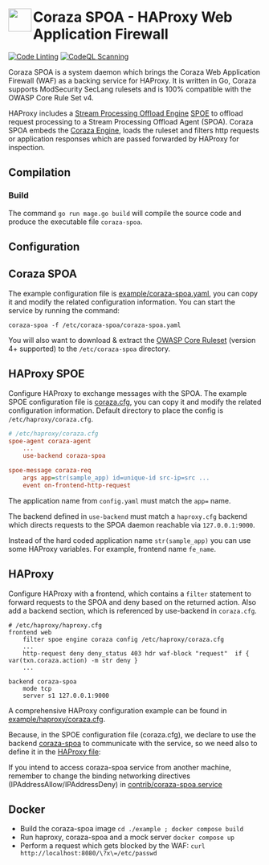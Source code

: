<h1>
  <img src="https://coraza.io/images/logo_shield_only.png" align="left" height="46px" alt=""/>
  <span>Coraza SPOA - HAProxy Web Application Firewall</span>
</h1>

[![Code Linting](https://github.com/corazawaf/coraza-spoa/actions/workflows/lint.yaml/badge.svg)](https://github.com/corazawaf/coraza-spoa/actions/workflows/lint.yaml)
[![CodeQL Scanning](https://github.com/corazawaf/coraza-spoa/actions/workflows/codeql.yaml/badge.svg)](https://github.com/corazawaf/coraza-spoa/actions/workflows/codeql.yaml)

Coraza SPOA is a system daemon which brings the Coraza Web Application Firewall (WAF) as a backing service for HAProxy. It is written in Go, Coraza supports ModSecurity SecLang rulesets and is 100% compatible with the OWASP Core Rule Set v4.

HAProxy includes a [Stream Processing Offload Engine](https://www.haproxy.com/blog/extending-haproxy-with-the-stream-processing-offload-engine) [SPOE](https://raw.githubusercontent.com/haproxy/haproxy/master/doc/SPOE.txt) to offload request processing to a Stream Processing Offload Agent (SPOA). Coraza SPOA embeds the [Coraza Engine](https://github.com/corazawaf/coraza), loads the ruleset and filters http requests or application responses which are passed forwarded by HAProxy for inspection.

## Compilation

### Build

The command `go run mage.go build` will compile the source code and produce the executable file `coraza-spoa`.

## Configuration

## Coraza SPOA

The example configuration file is [example/coraza-spoa.yaml](https://github.com/corazawaf/coraza-spoa/blob/main/example/coraza-spoa.yaml), you can copy it and modify the related configuration information. You can start the service by running the command:

```
coraza-spoa -f /etc/coraza-spoa/coraza-spoa.yaml
```

You will also want to download & extract the [OWASP Core Ruleset]( https://github.com/coreruleset/coreruleset/releases) (version 4+ supported) to the `/etc/coraza-spoa` directory.

## HAProxy SPOE

Configure HAProxy to exchange messages with the SPOA. The example SPOE configuration file is [coraza.cfg](https://github.com/corazawaf/coraza-spoa/blob/main/example/haproxy/coraza.cfg), you can copy it and modify the related configuration information. Default directory to place the config is `/etc/haproxy/coraza.cfg`.

```ini
# /etc/haproxy/coraza.cfg
spoe-agent coraza-agent
    ...
    use-backend coraza-spoa

spoe-message coraza-req
    args app=str(sample_app) id=unique-id src-ip=src ...
    event on-frontend-http-request
```

The application name from `config.yaml` must match the `app=` name.

The backend defined in `use-backend` must match a `haproxy.cfg` backend which directs requests to the SPOA daemon reachable via `127.0.0.1:9000`.

Instead of the hard coded application name `str(sample_app)` you can use some HAProxy variables. For example, frontend name `fe_name`.

## HAProxy

Configure HAProxy with a frontend, which contains a `filter` statement to forward requests to the SPOA and deny based on the returned action. Also add a backend section, which is referenced by use-backend in `coraza.cfg`.

```haproxy
# /etc/haproxy/haproxy.cfg
frontend web
    filter spoe engine coraza config /etc/haproxy/coraza.cfg
    ...
    http-request deny deny_status 403 hdr waf-block "request"  if { var(txn.coraza.action) -m str deny }
    ...

backend coraza-spoa
    mode tcp
    server s1 127.0.0.1:9000
```

A comprehensive HAProxy configuration example can be found in [example/haproxy/coraza.cfg](https://github.com/corazawaf/coraza-spoa/blob/main/example/haproxy/coraza.cfg).

Because, in the SPOE configuration file (coraza.cfg), we declare to use the backend [coraza-spoa](https://github.com/corazawaf/coraza-spoa/blob/main/example/haproxy/coraza.cfg#L14) to communicate with the service, so we need also to define it in the [HAProxy file](https://github.com/corazawaf/coraza-spoa/blob/main/example/haproxy/haproxy.cfg#L37):

If you intend to access coraza-spoa service from another machine, remember to change the binding networking directives (IPAddressAllow/IPAddressDeny) in [contrib/coraza-spoa.service](https://github.com/corazawaf/coraza-spoa/blob/main/contrib/coraza-spoa.service)

## Docker

- Build the coraza-spoa image `cd ./example ; docker compose build`
- Run haproxy, coraza-spoa and a mock server `docker compose up`
- Perform a request which gets blocked by the WAF: `curl http://localhost:8080/\?x\=/etc/passwd`
